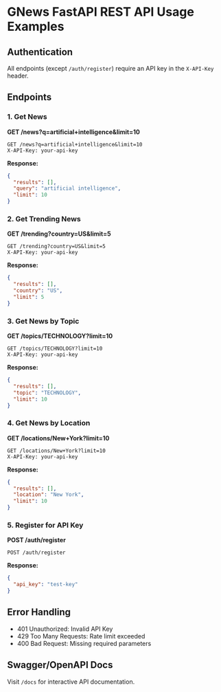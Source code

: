 # GNews FastAPI REST API Usage Examples

## Authentication
All endpoints (except `/auth/register`) require an API key in the `X-API-Key` header.

## Endpoints

### 1. Get News
**GET /news?q=artificial+intelligence&limit=10**
```http
GET /news?q=artificial+intelligence&limit=10
X-API-Key: your-api-key
```
**Response:**
```json
{
  "results": [],
  "query": "artificial intelligence",
  "limit": 10
}
```

### 2. Get Trending News
**GET /trending?country=US&limit=5**
```http
GET /trending?country=US&limit=5
X-API-Key: your-api-key
```
**Response:**
```json
{
  "results": [],
  "country": "US",
  "limit": 5
}
```

### 3. Get News by Topic
**GET /topics/TECHNOLOGY?limit=10**
```http
GET /topics/TECHNOLOGY?limit=10
X-API-Key: your-api-key
```
**Response:**
```json
{
  "results": [],
  "topic": "TECHNOLOGY",
  "limit": 10
}
```

### 4. Get News by Location
**GET /locations/New+York?limit=10**
```http
GET /locations/New+York?limit=10
X-API-Key: your-api-key
```
**Response:**
```json
{
  "results": [],
  "location": "New York",
  "limit": 10
}
```

### 5. Register for API Key
**POST /auth/register**
```http
POST /auth/register
```
**Response:**
```json
{
  "api_key": "test-key"
}
```

## Error Handling
- 401 Unauthorized: Invalid API Key
- 429 Too Many Requests: Rate limit exceeded
- 400 Bad Request: Missing required parameters

## Swagger/OpenAPI Docs
Visit `/docs` for interactive API documentation.
